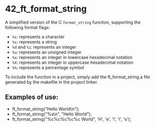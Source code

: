 # 42_ft_format_string

A simplified version of the C `format_string` function, supporting the following format flags:
- `%c`: represents a character
- `%s`: represents a string
- `%d` and `%i`: represents an integer
- `%u`: represents an unsigned integer
- `%x`: represents an integer in lowercase hexadecimal notation
- `%X`: represents an integer in uppercase hexadecimal notation
- `%%`: represents a percentage symbol

To include the function in a project, simply add the ft_format_string.a file generated by the makefile in the project linker.

## Examples of use:
* ft_format_string("Hello World\n");
* ft_format_string("%s\n", "Hello World");
* ft_format_string("%c%c%c%c%c World", 'H', 'e', 'l', 'l', 'o');